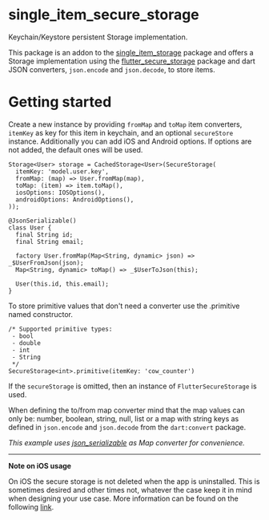 # single_item_secure_storage

Keychain/Keystore persistent Storage implementation.

This package is an addon to the [single_item_storage] package and offers
a Storage implementation using the [flutter_secure_storage] package and dart 
JSON converters, `json.encode` and `json.decode`, to store items.

[single_item_storage]: https://pub.dev/packages/single_item_storage
[flutter_secure_storage]: https://pub.dev/packages/flutter_secure_storage

# Getting started

Create a new instance by providing `fromMap` and `toMap` item 
converters, `itemKey` as key for this item in keychain,
and an optional `secureStore` instance. Additionally you can add iOS and Android options.
If options are not added, the default ones will be used.  

    Storage<User> storage = CachedStorage<User>(SecureStorage(
      itemKey: 'model.user.key',
      fromMap: (map) => User.fromMap(map),
      toMap: (item) => item.toMap(),
      iosOptions: IOSOptions(), 
      androidOptions: AndroidOptions(),
    ));

    @JsonSerializable()
    class User {
      final String id;
      final String email;
    
      factory User.fromMap(Map<String, dynamic> json) => _$UserFromJson(json);
      Map<String, dynamic> toMap() => _$UserToJson(this);
    
      User(this.id, this.email);
    }

To store primitive values that don't need a converter use the .primitive named constructor.

    /* Supported primitive types: 
     - bool
     - double
     - int
     - String
     */
    SecureStorage<int>.primitive(itemKey: 'cow_counter')

If the `secureStorage` is omitted, then an instance of `FlutterSecureStorage` is used.

When defining the to/from map converter mind that the map values can only be: 
number, boolean, string, null, list or a map with string keys as defined in 
`json.encode` and `json.decode` from the `dart:convert` package.

_This example uses [json_serializable] as Map converter for convenience._

[json_serializable]: https://pub.dev/packages/json_serializable

---

**Note on iOS usage**

On iOS the secure storage is not deleted when the app is uninstalled.
This is sometimes desired and other times not,
whatever the case keep it in mind when designing your use case.
More information can be found on the following [link][ios_app_uninstall].

[ios_app_uninstall]: https://developer.apple.com/forums/thread/36442